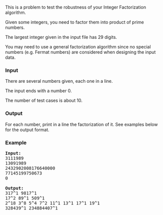 <p>This is a problem to test the robustness of your Integer Factorization algorithm.</p>
<p>
Given some integers, you need to factor them into product of prime numbers.
</p>
<p>
The largest integer given in the input file has 29 digits.
</p>
<p>You may need to use a general factorization algorithm since no special numbers (e.g. Fermat numbers) are considered when designing the input data.</p>

<h3>Input</h3>
<p>There are several numbers given, each one in a line. </p>
<p>The input ends with a number 0.</p>
<p>The number of test cases is about 10.</p>

<h3>Output</h3>
<p>For each number, print in a line the factorization of it. See examples below for the output format.
</p>

<h3>Example</h3>

<pre><b>Input:</b>
3111989
13091989
2432902008176640000
77145199750673
0

<b>Output:</b>
317^1 9817^1
17^2 89^1 509^1
2^18 3^8 5^4 7^2 11^1 13^1 17^1 19^1
328439^1 234884407^1
</pre>